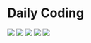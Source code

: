 # Daily Coding

![](https://github.com/MilesChou/daily-coding/workflows/Crystal%20CI/badge.svg)
![](https://github.com/MilesChou/daily-coding/workflows/Elixir%20CI/badge.svg)
![](https://github.com/MilesChou/daily-coding/workflows/Lua%20CI/badge.svg)
![](https://github.com/MilesChou/daily-coding/workflows/Node%20CI/badge.svg)
![](https://github.com/MilesChou/daily-coding/workflows/PHP%20CI/badge.svg)
